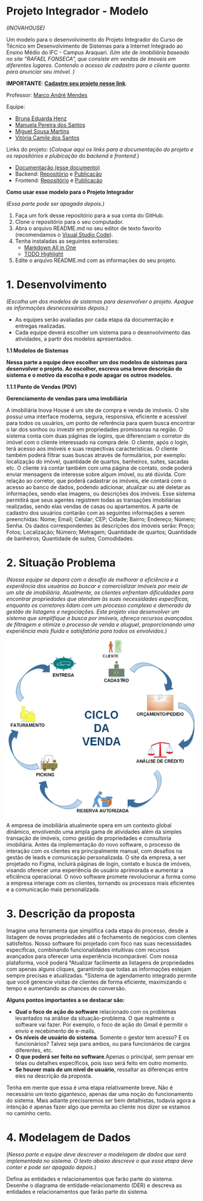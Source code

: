 # Projeto Integrador - Modelo
*(INOVAHOUSE)*

Um modelo para o desenvolvimento do Projeto Integrador do Curso de Técnico em Desenvolvimento de Sistemas para a Internet Integrado ao Ensino Médio do IFC - Campus Araquari.
*(Um site de imobiliária baseado no site "RAFAEL FONSECA", que consiste em vendas de imoveis em diferentes lugares. Contendo o acesso de cadastro para o cliente quanto para anunciar seu imóvel. )*

**IMPORTANTE**: [**Cadastre seu projeto nesse link**](https://github.com/Vi140906/HackatonIntegrado).

Professor: [Marco André Mendes](github.com/marcoandre)

Equipe:
- [Bruna Eduarda Henz](https://github.com/brunahenz)
- [Manuela Pereira dos Santos](https://github.com/asantosmanu)
- [Miguel Sousa Martins](https://github.com/miguelmartix)
- [Vitória Camile dos Santos](https://github.com/Vi140906)


Links do projeto:
(*Coloque aqui os links para a documentação do projeto e os repositórios e plubicação do backend e frontend.*)
-   [Documentação (esse documento)](https://github.com/Vi140906/TCC-2024)
-   Backend: [Repositório](github.com/marcoandre/pi-backend) e [Publicação](https://pi-backend.herokuapp.com/)
-   Frontend: [Repositório](https://github.com/Vi140906/HackatonIntegrado) e [Publicação](http://inovahouse.surge.sh/)

**Como usar esse modelo para o Projeto Integrador**

*(Essa parte pode ser apagada depois.)*

1. Faça um fork desse repositório para a sua conta do GitHub.
2. Clone o repositório para o seu computador.
3. Abra o arquivo README.md no seu editor de texto favorito (recomendamos o [Visual Studio Code](https://code.visualstudio.com/)).
4. Tenha instaladas as seguintes extensões:
   - [Markdown All in One](https://marketplace.visualstudio.com/items?itemName=yzhang.markdown-all-in-one)
   - [TODO Highlight](https://marketplace.visualstudio.com/items?itemName=wayou.vscode-todo-highlight)
5. Edite o arquivo README.md com as informações do seu projeto.

# 1. Desenvolvimento
*(Escolha um dos modelos de sistemas para desenvolver o projeto. Apague as informações desnecessárias depois.)*
-   As equipes serão avaliadas por cada etapa da documentação e entregas realizadas.
-   Cada equipe deverá escolher um sistema para o desenvolvimento das atividades, a partir dos modelos apresentados.

**1.1 Modelos de Sistemas**

**Nessa parte a equipe deve escolher um dos modelos de sistemas para desenvolver o projeto. Ao escolher, escreva uma breve descrição do sistema e o motivo da escolha e pode apagar os outros modelos.**

**1.1.1 Ponto de Vendas (PDV)**

**Gerenciamento de vendas para uma imobiliária**

A imobiliária Inova House é um site de compra e venda de imóveis. O site possui uma interface moderna,  segura, responsiva, eficiente e acessível para todos os usuários, um ponto de referência para quem busca encontrar o lar dos sonhos ou investir em propriedades promissoras na região. 
O sistema conta com duas páginas de logins, que diferenciam o corretor do imóvel com o cliente interessado na compra dele. O cliente, após o login, terá acesso aos imóveis e suas respectivas características. O cliente também poderá filtrar suas buscas através de formulários, por exemplo: localização do imóvel, quantidade de quartos, banheiros, suítes, sacadas etc. O cliente irá contar também com uma página de contato, onde poderá enviar mensagens de interesse sobre algum imóvel, ou até dúvida.
Com relação ao corretor, que poderá cadastrar os imóveis, ele contará com o acesso ao banco de dados, podendo adicionar, atualizar ou até deletar as informações, sendo elas imagens, ou descrições dos imóveis. Esse sistema permitirá que seus agentes registrem todas as transações imobiliárias realizadas, sendo elas vendas de casas ou apartamentos.
A parte de cadastro dos usuários contarão com as seguintes informações a serem preenchidas:
Nome;
Email;
Celular;
CEP;
Cidade;
Bairro;
Endereço;
Número;
Senha.
Os dados correspondentes às descrições dos imóveis serão:
Preço;
Fotos;
Localização;
Número;
Metragem;
Quantidade de quartos;
Quantidade de banheiros;
Quantidade de suítes;
Comodidades.




# 2. Situação Problema

*(Nossa equipe se depara com o desafio de melhorar a eficiência e a experiência dos usuários ao buscar e comercializar imóveis por meio de um site de imobiliária. Atualmente, os clientes enfrentam dificuldades para encontrar propriedades que atendam às suas necessidades específicas, enquanto os corretores lidam com um processo complexo e demorado de gestão de listagens e negociações. Este projeto visa desenvolver um sistema que simplifique a busca por imóveis, ofereça recursos avançados de filtragem e otimize o processo de venda e aluguel, proporcionando uma experiência mais fluida e satisfatória para todos os envolvidos.)*

![Ciclo da Venda](docs/ciclo_da_venda.webp "Ciclo da Venda")

A empresa de imobiliária atualmente opera em um contexto global dinâmico, envolvendo uma ampla gama de atividades além da simples transação de imóveis, como gestão de propriedades e consultoria imobiliária. Antes da implementação do novo software, o processo de interação com os clientes era principalmente manual, com desafios na gestão de leads e comunicação personalizada. O site da empresa, a ser projetado no Figma, incluirá páginas de login, contato e busca de imóveis, visando oferecer uma experiência de usuário aprimorada e aumentar a eficiência operacional. O novo software promete revolucionar a forma como a empresa interage com os clientes, tornando os processos mais eficientes e a comunicação mais personalizada.




# 3. Descrição da proposta

Imagine uma ferramenta que simplifica cada etapa do processo, desde a listagem de novas propriedades até o fechamento de negócios com clientes satisfeitos. Nosso software foi projetado com foco nas suas necessidades específicas, combinando funcionalidades intuitivas com recursos avançados para oferecer uma experiência incomparável. Com nossa plataforma, você poderá
°Atualizar facilmente as listagens de propriedades com apenas alguns cliques, garantindo que todas as informações estejam sempre precisas e atualizadas.
°Sistema de agendamento integrado permite que você gerencie visitas de clientes de forma eficiente, maximizando o tempo e aumentando as chances de conversão.


**Alguns pontos importantes a se destacar são:**

-   **Qual o foco de ação do software** relacionado com os problemas levantados na análise da situação-problema. O que realmente o software vai fazer. Por exemplo, o foco de ação do Gmail é permitir o envio e recebimento de e-mails.
-   **Os níveis de usuário do sistema**. Somente o gestor tem acesso? E os funcionários? Talvez seja para ambos, ou para funcionários de cargos
    diferentes, etc.
-   **O que poderá ser feito no software**.Apenas o principal, sem pensar em telas ou detalhes específicos, pois isso será feito em outro momento.
-   **Se houver mais de um nível de usuário**, ressaltar as diferenças entre eles na descrição da proposta.

Tenha em mente que essa é uma etapa relativamente breve. Não é necessário um texto gigantesco, apenas dar uma noção do funcionamento do sistema. Mais adiante
precisaremos ser bem detalhistas, todavia agora a intenção é apenas fazer algo que permita ao cliente nos dizer se estamos no caminho certo.

# 4. Modelagem de Dados

(*Nessa parte a equipe deve descrever a modelagem de dados que será implementada no sistema. O texto abaixo descreve o que essa etapa deve conter e pode ser apagado depois.*)

Defina as entidades e relacionamentos que farão parte do sistema. Desenhe o diagrama de entidade-relacionamento (DER) e descreva as entidades e relacionamentos que farão parte do sistema.


<!--
# 4. Regras de negócio
(*Nessa parte a equipe deve descrever as regras de negócio que serão implementadas no sistema. O texto abaixo descreve o que essa etapa deve conter e pode ser apagado depois.*)

As **Regras de negócio** são orientações e restrições que ajudam a regular as operações de uma empresa. **Regras** foram criadas para **colaborar com o funcionamento**, seja da sociedade, de uma escola, de um jogo, etc. Não seria diferente nas organizações. Vamos abordar melhor sobre esse assunto. Entender o que são as regras de negócio, sua importância, como são aplicadas e
automatizadas na gestão por processo.

**4.1 O que são regras de negócio?**

Um negócio funciona por processos que, por sua vez, são formados por atividades relacionadas entre si.

As funções das áreas de compras, estoque, logística, finanças, vendas e marketing, por exemplo, compõem um processo de fornecimento de um produto ao cliente.

Dentro desses processos, existem regras que devem ser seguidas durante a execução das atividades, que ajudam a definir **COMO** as operações devem ser realizadas e gerenciadas, **POR QUEM**, **QUANDO**, **ONDE** e **POR QUÊ**.

Podemos dizer que as regras de negócio são **limites impostos às operações**, de forma que elas sigam corretamente em direção às políticas e aos objetivos da instituição.

**4.2 Regras para a criação de regras de negócio**

De maneira geral, as regras de negócio devem:
- Ser **simples**, isto é,  ter apenas uma função.
- Ser **completas**, com início, meio e fim.
- Ser possíveis de **mensurar** e **rastrear**.
- Estar em consonância com a **legislação**.
- Estar **atualizadas** e sempre **revisadas**.
- Refletir a **política** e os **valores** da organização.
- Ser **inteligíveis** para os colaboradores e envolvidos no processo.

**4.3 Por que ter regras de negócio?**

- **Padronização de processos:** padronizam os processos e auxiliam a fluirem de forma mais eficiente e automatizada.
- **Controle de processos:** auxiliam no controle de processos, pois falhas são identificadas e corrigidas mais rapidamente.
- **Tomada de decisão:** auxiliam na tomada de decisão e no cumprimento de estratégias pré-estabelecidas.

**4.4 Exemplos de regras de negócio**

- Em um controle de qualidade de granja, pode-se dizer que a cada 100 ovos impróprios para consumo, o lote será descartado.
- Em um banco, clientes com faturamento mensal de mais de R$ 25 mil e CPF sem restrições, serão atendidos pelo gerente Premium pessoa física.
- Para conclusão de licitações, devem ser feitos três orçamentos e o vencedor será sempre o de menor preço final.
- Em um processo de seleção de RH, o candidato só pode ser aprovado se tiver mais de 5 anos de experiência na área, diploma de pós-graduação, espanhol fluente e pretensão salarial abaixo de R$ 8.000,00.
- Em um processo de vendas, o vendedor só pode vender um produto se o cliente tiver mais de 18 anos, renda familiar acima de R$ 5.000,00 e não tiver restrições no CPF.
- Em um processo de compras, o fornecedor só pode ser contratado se tiver nota fiscal, certificado de qualidade e preço abaixo de R$ 10,00 por unidade.
- Em um processo de logística, o pedido só pode ser enviado se o cliente tiver mais de 18 anos, endereço de entrega no mesmo estado e não tiver restrições no CPF.

**4.5 Como escrever regras de negócio?**

- Número identificador.
- Nome da regra.
- Data de criação e data da última alteração para comparações e
controle.
- Nome dos Autores das versões.
- Número da versão (1, 2 etc).
- Dependências: insira o identificador das regras atreladas, às quais a regra em questão depende.
- Uma descrição detalhada para compreensão da regra.

**4.6 Exemplos de regras de negócio com formatação**

- **RN01 – Criação Comanda:** Para iniciar um atendimento no balcão, é necessário primeiro abrir uma nova comanda.
- **RN02 – Inserir Produtos Comanda:** Para inserir um produto na comanda, é necessário que o produto esteja cadastrado no sistema e que a quantia comprada seja acima de zero.
- **RN03 – Cadastro de Leitores:** Os leitores precisam fazer o cadastro para realizar o empréstimo.
- **RN04 – Realizar Empréstimo:** Para realizar o empréstimo, apenas leitores com cadastro e nenhuma multa em aberto.
- **RN05 – Registro de Empréstimo:** O gerente deve possuir acesso aos registros de empréstimos.
- **RN06 – Pagamento de Multa:** O leitor que passar de 15 dias com o livro deverá pagar a multa de um real por dia de atraso.
- **RN07 – Impressão de Orçamento:** Com as informações do
orçamento registradas, a atendente deve imprimir o orçamento e
repassar ao cliente para aprovação, e caso o cliente aprovar, a atendente deve solicitar a sua assinatura para aprovar a execução do serviço.
- **RN08 – Abertura de OS:** Com o atendimento aprovado pelo cliente, a atendente deverá inserir os dados do cliente e do orçamento em um novo documento, para registros internos, realizando a abertura da OS.
- **RN09 – Relatório de Fluxo de Caixa:** O relatório de fluxo de caixa será permitido somente para o administrador.

# 5. Requisitos funcionais
(*Nessa parte a equipe deve descrever os requisitos funcionais que serão implementados no sistema. O texto abaixo descreve o que essa etapa deve conter e pode ser apagado depois.*)

**5.1 O que são requisitos funcionais?**

Um requisito funcional é uma declaração de como um sistema deve se comportar. Define o que o sistema deve fazer para atender às necessidades ou expectativas do usuário. Os requisitos funcionais podem ser pensados ​como recursos que o usuário detecta.

Os requisitos funcionais são compostos de duas partes:
**função** e **comportamento**.

- A **função** é o que o sistema **faz**. Por exemplo: *“calcular imposto sobre vendas”*.
- O **comportamento** é **como** o sistema faz. Por exemplo: *“O sistema deve calcular o imposto sobre vendas multiplicando o preço de compra pela alíquota do imposto.”*.

**5.2 Tipos de requisitos funcionais**

Os requisitos funcionais podem ser classificados em:

- Regulamentos de Negócios
- Requisitos de Certificação
- Requisitos de relatório
- Funções Administrativas
- Níveis de autorização
- Rastreamento de auditoria
- Interfaces Externas
- Gestão de dados
- Requisitos Legais e Regulamentares

**5.3 Diretrizes para a elaboração de requisitos funcionais**

Cada requisito funcional precisa ser:

- **Específico** sobre o que o sistema deve fazer.
- **Mensurável** para que você possa dizer se o sistema está fazendo isso
- **Alcançável** dentro do prazo que você definiu
- **Relevante** para seus objetivos de negócios
- **Limitado** no tempo para que você possa
acompanhar o progresso

**5.4 Estrutura do requisito funcional**

Um requisito funcional deve ser estruturado da seguinte forma:

- **Nome do requisito funcional:** descrição do
requisito.
  - **Dados necessários:** dado 1, dado 2, dado 3.
  - **Usuários:** todos os níveis de usuário.

**5.4.1 Nome do requisito funcional**

**R.F. 99 - Nome do requisito funcional:** é o nome da função que o software terá. Sugerimos, por padronização, que tenha o prefixo R.F. (requisito funcional)
seguida da numeração, para melhor identificação do requisito, acrescido do formato *“Substantivo + onde será feita a ação”*.
Por exemplo:
- R.F. 01 - Registro de Funcionários
- R.F. 15 - Gerenciamento de consultas
- R.F. 04 - Débito em conta corrente

Deixe para definir as numerações ao final, tendo em vista que mudanças podem acontecer e não é prático sempre ficar reajustando os números.

**5.4.2 Descrição do requisito funcional**

**Descrição do requisito:** local para descrever a função deste requisito.

Sempre se preocupe em esclarecer dois pontos: o que o requisito faz e o motivo de sua existência. Isso é especialmente importante se a ação executada nesse requisito não for algo que já acontece naturalmente na empresa.
Um exemplo é um Registro de funcionários, que talvez não exista hoje mas para o software é necessário para viabilizar uma autenticação de
usuários. Outro exemplo é algo que faz sentido apenas para um  software, como a própria autenticação.

**5.4.3 Dados necessários**

**Dados necessários:** aqui devem ser colocados os nomes dos dados que serão usados para que esse requisito atenda o que precisa fazer.

Nas **entradas** e **processos**, em geral, são os dados que serão salvos (seja algo digitado pelo usuário ou captado do sistema, como a hora atual).

Já nas **saídas**, são os dados que serão exibidos em tela (sejam eles vindos diretamente do banco, ou criados por um cálculo ou busca na sessão do usuário).

**5.4.4 Usuários**

**Usuários:** aqui devem ser colocados os nomes dos usuários que terão acesso a esse requisito, conforme enumerados na descrição do sistema.

**5.4.5 Exemplo de requisito funcional**

- **R.F. 01 - Autenticação de usuário:** tem como propósito autenticar o acesso ao sistema, verificando se o usuário pode acessá-lo e, caso possa, o direcionando
para a página principal de seu perfil de acesso.
  - **Dados necessários:** login, senha, nível de permissão.
  - **Usuários:** todos os níveis de usuário.

**5.4.6 Organização dos requisitos funcionais**

As funcionalidades devem ser organizadas em: entradas, processos e saídas.

**Entradas:** São as funcionalidades que alimentarão o software com as informações essenciais para seu uso.

**Exemplos de entradas:**
- “**Registro de usuário**” (para permitir depois seu acesso ao software).
- “**Registro de paciente**” (que seria útil caso nosso software fosse ppara uma clínica, evitando registrar várias vezes os mesmos dados da pessoa a cada consulta e viabilizando um histórico de seus
atendimentos).

**Processos:** Em geral, englobam toda ação que executa cálculos, processamentos de tomada de decisão ou transforma dados em novos dados.

**Exemplos de processos:**
- “**Autenticação de usuário**”, que usará os dados de “**Registro de usuário**” em sua execução.
- “**Agendamento de consulta**”, que usará dados do “**Registro de paciente**” e talvez do “**Registro de funcionário**” em sua execução.

**Saídas:** São os relatórios, gráficos, impressões, etc., que utilizarem os dados do software para gerar informações pertinentes ao
negócio, mas sem intenção de alterá-los, apenas permitindo sua visualização e filtragem.

**Exemplos de saídas:**
- “Relatório de consultas por paciente”.
- Relatório de vendas”.
- “Log de usuários autenticados”.

Todos esses podem ser consideradas saídas, pois usam informações de entradas e processos de modo a mostrar informações relevantes ao
negócio. Lembre-se que, diferentemente das entradas e processos, aqui os dados necessários devem ser os que a tela exibirá.

**5.4.7 Exemplo de organização dos requisitos funcionais**

(_A seguir, um exemplo de organização de requisitos funcionais, com entradas, processos e saídas._)

**Entradas:**

- **R.F. 01 - Nome do requisito funcional:** descrição do requisito.
  - **Dados necessários:** dado 1, dado 2, dado 3.
  - **Usuários:** todos os níveis de usuário.

- **R.F. 02 - Nome do requisito funcional:** descrição do requisito.
  - **Dados necessários:** dado 1, dado 2, dado 3.
  - **Usuários:** todos os níveis de usuário.

**Processamento:**

- **R.F. 03 - Nome do requisito funcional:** descrição do requisito.
  - **Dados necessários:** dado 1, dado 2, dado 3.
  - **Usuários:** todos os níveis de usuário.

- **R.F. 04 - Nome do requisito funcional:** descrição do requisito.
  - **Dados necessários:** dado 1, dado 2, dado 3.
  - **Usuários:** todos os níveis de usuário.

**Saídas:**

- **R.F. 05 - Nome do requisito funcional:** descrição do requisito.
  - **Dados necessários:** dado 1, dado 2, dado 3.
  - **Usuários:** todos os níveis de usuário.

- **R.F. 06 - Nome do requisito funcional:** descrição do requisito.
  - **Dados necessários:** dado 1, dado 2, dado 3.
  - **Usuários:** todos os níveis de usuário.

# 6. Requisitos não funcionais

Requisitos não funcionais (**RNFs**) são as restrições impostas a um sistema que definem seus atributos de qualidade.

Eles geralmente são indicados por adjetivos como **segurança**, **desempenho** e **escalabilidade**.

**6.1 Categorias de requisitos não funcionais**

Os requisitos não funcionais são importantes porque ajudam a garantir que o sistema atenda às necessidades do usuário.

Os Requisitos Não Funcionais explicam as limitações e restrições do sistema a ser projetado. **Esses requisitos não têm nenhum
impacto na funcionalidade do aplicativo.** Além disso, existe uma prática comum de subclassificar os requisitos não funcionais em várias categorias:

- Interface de Usuário
- Confiabilidade
- Segurança
- Atuação
- Manutenção

Os requisitos não funcionais podem ser divididos em duas categorias:

1. **Atributos de qualidade:** Estas são as características do sistema que determinam sua qualidade geral. Exemplos de atributos de qualidade incluem segurança, desempenho e usabilidade.
2. **Restrições:** Estas são as limitações impostas ao sistema.
Exemplos de restrições incluem tempo, recursos e ambiente.

**6.2 Vantagens dos requisitos não funcionais**

Os requisitos não funcionais ajudam a garantir que o sistema seja:

1. Adaptado às necessidades do usuário.
2. Adequado à finalidade.
3. Escalável, seguro e confiável.
4. Fácil de usar e manter.

**6.3 Exemplos de requisitos não funcionais**

Aqui estão alguns exemplos de requisitos não funcionais:
1. **Segurança**: O sistema deve ser protegido contra acesso não
autorizado.
2. **Atuação**: O sistema deve ser capaz de lidar com o número necessário
de usuários sem qualquer degradação no desempenho.
3. **Escalabilidade**: O sistema deve ser capaz de aumentar ou diminuir
conforme necessário.
4. **Disponibilidade**: O sistema deve estar disponível quando necessário.
5. **Manutenção**: O sistema deve ser fácil de manter e atualizar.
6. **Portabilidade**: O sistema deve ser capaz de rodar em diferentes
plataformas com alterações mínimas.
7. **Confiabilidade**: O sistema deve ser confiável e atender aos requisitos
do usuário.
8. **Usabilidade**: O sistema deve ser fácil de usar e entender.
9. **Compatibilidade**: O sistema deve ser compatível com outros sistemas.
10. **Conformidade**: O sistema deve cumprir todas as leis e regulamentos
aplicáveis.

**6.4 Exemplo de organização dos requisitos não funcionais**

(_A seguir, um exemplo de organização de requisitos não funcionais._)

**Requisitos não funcionais:**

- **R.N.F. 01 - Nome do requisito não funcional:** descrição do requisito.
- **R.N.F. 02 - Nome do requisito não funcional:** descrição do requisito.

**Exemplos de requisitos não funcionais:**


**Sistema de Padaria**:
- **R.N.F. 01 - Navegador homologado:** O sistema deverá ser homologado para os navegadores Google Chrome e Mozilla Firefox.
- **R.N.F. 02 - Processador:** É recomendado para o sistema  no mínimo um processador Intel i3, similar ou superior a geração 7100 ou AMD Ryzen 3 da geração similar ou superior ao 3100, para que o servidor funcione em sua melhor performance.
- **R.N.F. 03 - Memória RAM:** é recomendável que o sistema possua no mínimo 2GB de RAM para melhor performance.
- **R.N.F. 04 - Arquitetura:** Será utilizada a arquitetiura MVC para o desenvolvimento do sistema, com uso de uma API REST para comunicação com o banco de dados.
- **R.N.F. 05 - Banco de dados:** O sistema será implementado com o banco de dados MySQL.
- **R.N.F. 06 - Conexão com banco de dados:** Para conexão com o banco de dados, o sistema utilizará a ferramenta de MySQL Connector.
- **R.N.F. 07 - Implementação:** O sistema deverá ser desenvolvido com linguagem Python, Javascript, HTML5, CSS3 e SQL.
- **R.N.F. 08 - Segurança:** Ficará a critério do responsável do estabelecimento a segurança dos acessos ao sistema, tendo consciência das pessoas que possua permissão para acesso.
- **R.N.F. 09 - Ambiente de Desenvolvimento Integrado (IDE):** Para criação do sistema, será utilizado o editor de texto Visual Studio Code.
- **R.N.F. 10 - Disponibilidade:** O sistema irá atender 99% do tempo de uso, somente ocorreria problemas de cadastro, remoção, inserção ou alteração em casos de falta de rede ou energia.
- **R.N.F. 11 - Legais:** O sistema deve atender às exigências da LGPD (Leis Gerais da Proteção de Dados).

**Sistema de Ordem de Serviço:**
- **R.N.F. 01 - Navegadores homologados:** o sistema deverá ser homologado para os navegadores Google Chrome e Mozilla Firefox.
- **R.N.F. 02 - Tecnologia Front-end:** Para a exibição em front-end, o software utilizará o CSS3 e o HTML5, além do framework Vue.js.
- **R.N.F. 03- Tecnologia Back-end:** O software será desenvolvido pela linguagem de programação Python, com o framework Django e a API REST com Django REST Framework.
- **R.N.F. 04 - Interoperabilidade:** O banco de dados será o MySQL, com a linguagem SQL de banco, sendo todo produzido através do MySQL Workbench .
- **R.N.F. 05 - Forma de uso do software:** O sistema por fazer parte de um ambiente interno, provavelmente será utilizado de acordo com as horas de trabalho da empresa, mas estará ativo 24 horas por dia em 7 dias por semana.
- **R.N.F. 06 - Desempenho:** Para a utilização correta e com uma qualidade e eficiência melhor, é recomendado que se use o SO mais atualizado, com recursos de hardware equivalentes a um processador intel i3 5°Gen ou semelhante, e 8GB de memória RAM, assim como os navegadores homologados.
- **R.N.F. 07- Autenticação:** Para realizar o acesso ao sistema é necessário ter um usuário de autenticação criado pelo administrador, além da possibilidade de solicitar um envio de redefinição de senha.
- **R.N.F. 08 - Web Server:** O servidor web utilizado será o Apache Tomcat, nas versões mais atualizadas.
- **R.N.F. 09 - Níveis de segurança:** O software terá diferentes tipos de acesso para cada tipo de login, tendo as permissões ideais a função de cada um.

**6.6 Conclusão**

Requisitos não funcionais são essenciais para qualquer sistema. Eles ajudam a garantir que o sistema atenda às necessidades do usuário e seja capaz de funcionar como pretendido.

É importante considerar cuidadosamente todos os requisitos não funcionais antes de projetar e desenvolver um sistema.
Eles ajudam a garantir que o sistema atenda às necessidades do usuário e seja capaz de funcionar como pretendido.

# 7. Diagrama de Caso de Uso

**7.1 Introdução**

O diagrama de caso de uso é uma ferramenta de modelagem que descreve o comportamento de um sistema a partir da perspectiva do usuário. Ele é usado para capturar os requisitos funcionais de um sistema.

- Especificam a visão externa do sistema.
- Descrevem como o sistema é percebido por seus usuários.
- Descrevem as interações entre os usuários e o sistema.

![Diagrama de Caso de Uso](img/dcu1.png "Diagrama de Caso de Uso")

**Os casos de uso:**
- Descrevem como os **usuários interagem com o sistema** (as funcionalidades do sistema)
- Facilitam a **organização dos requisitos** de um sistema.
- Dão uma **visão externa** do sistema
- O conjunto de casos de uso deve ser capaz de comunicar a **funcionalidade** e o **comportamento** do sistema para o cliente.
- Descrevem **o que** o sistema faz, mas **não** especificam **como** isso deve ser feito.

**7.2 Elementos do diagrama de caso de uso**

7.2.1 **Atores**

- Representam os papéis desempenhados por **elementos externos** ao sistema
  - Ex: humano (usuário), dispositivo de hardware ou outro sistema (cliente)
- Elementos que **interagem** com o sistema

Notação:

![Atores Notação](img/dcu_atores_notacao.png "Atores Notação")

**Exemplo: Loja de CDs**

**Identificando os atores**
- Uma loja de CDs possui discos para venda. Um cliente pode comprar uma quantidade ilimitada de discos para isto ele deve se dirigir à loja.
- A loja possui um **atendente** cuja função é atender os clientes durante a venda dos discos. A loja também possui um **gerente** cuja função é administrar o estoque para que não faltem discos. Além disso é ele quem dá folga ao atendente, ou seja, ele também atende os clientes durante a venda dos discos.

![Identificando os atores](img/dcu_identificando_atores.png "Identificando os atores")

**E o cliente?**
- Não é ator pois ele **não interage** com o sistema!

**7.2.2 Casos de uso**

- Representam **funcionalidades** do sistema (requisitos funcionais).
- São iniciados por **atores** ou por outros casos de uso.

> **Dica**: nomeie os casos de uso com **verbos** no **infinitivo**.

Notação:

![Casos de uso Notação](img/dcu_casos_de_uso_notacao.png "Casos de uso Notação")

**Exemplo: Loja de CDs**

**Identificando os casos de uso**

- Uma loja de CDs possui discos para venda. Um cliente pode comprar uma quantidade ilimitada de discos para isto ele deve se dirigir à loja. A loja possui um atendente cuja função é atender os clientes durante a **venda dos discos**.
- A loja também possui um gerente cuja função é **administrar o estoque** para que não faltem discos. Além disso é ele quem dá folga ao atendente, ou seja, ele também atende os clientes durante a **venda dos discos**.

![Identificando os casos de uso](img/dcu_identificando_casos_de_uso.png "Identificando os casos de uso")

**7.2.3 Relacionamentos**

**7.2.3.1 Relacionamento de associação**

- Indica que um ator **participa** de um caso de uso, ou seja, o ator **interage** (comunica-se) com o caso de uso.
- É representado por uma **linha sólida**.
- Um ator pode se relacionar com **um ou mais casos de uso**.

> Dicas:
> - Não use setas nas linhas de associação.
> - Associações não representam fluxo de informação.

![Relacionamento de associação](img/dcu_relacionamento_de_associacao.png "Relacionamento de associação")

**Exemplo: Loja de CDs**

**Identificando os relacionamentos de associação**

- Uma loja de CDs possui discos para venda. Um cliente pode comprar uma quantidade ilimitada de discos para isto ele deve se dirigir à loja. A loja possui um _atendente_ cuja função é atender os clientes durante a **venda dos discos**.
- A loja também possui um _gerente_ cuja função é **administrar o estoque** para que não faltem discos. Além disso é ele quem dá folga ao _atendente_, ou seja, ele também atende os clientes durante a **venda dos discos**.

![Identificando os relacionamentos de associação](img/dcu_identificando_relacionamentos_de_associacao.png "Identificando os relacionamentos de associação")

**7.2.3.2 Relacionamento de generalização/especialização**

**Generalização de atores**

- Quando dois ou mais atores podem se **comunicar com o mesmo conjunto de casos de uso**.
- Indica que um ator **herda** as características de outro ator.
– Um filho (herdeiro) pode se comunicar com todos os casos de uso que seu pai se comunica.

> **Dica:** coloque os herdeiros **embaixo**.

**Notação:**

![Relacionamento de generalização/especialização de atores - notação](img/dcu_relacionamento_de_generalizacao_especializacao_notacao_de_atores.png "Relacionamento de generalização/especialização de atores - notação")

**Exemplo: Loja de CDs**

**Identificando os relacionamentos de generalização/especialização de atores**

![Identificando os relacionamentos de generalização/especialização de atores](img/dcu_identificando_relacionamentos_de_generalizacao_especializacao_de_atores.png "Identificando os relacionamentos de generalização/especialização de atores")

**Generalização de casos de uso**

– O caso de uso filho herda o comportamento e o significado do caso de uso pai.
– O caso de uso filho pode incluir ou sobrescrever o comportamento do caso de uso pai.
– O caso de uso filho pode substituir o caso de uso pai em qualquer lugar que ele apareça.

> **Dica:** deve ser aplicada quando uma condição resulta na definição de
diversos fluxos alternativos.

Notação:

![Relacionamento de generalização/especialização de casos de uso - notação](img/dcu_relacionamento_de_generalizacao_especializacao_notacao_de_casos_de_uso.png "Relacionamento de generalização/especialização de casos de uso - notação")

**Exemplo: Loja de CDs**

**Identificando os relacionamentos de generalização/especialização de casos de uso**

**Novos requisitos:**

- As vendas podem ser **à vista** ou **a prazo**. Em ambos os casos o estoque é
atualizado e uma nota fiscal, entregue ao consumidor.
- No caso de uma **venda à vista**, clientes cadastrados na loja e que compram mais de 5 CDs de uma só vez ganham um desconto de 1% para cada ano de cadastro.
- No caso de uma **venda a prazo**, ela pode ser parcelada em 2 pagamentos com um
acréscimo de 20%. As vendas a prazo podem ser pagas no **cartão** ou no **boleto**.
  - Para pagamento com **boleto**, são gerados boletos bancários que são entregues ao cliente e armazenados no sistema para lançamento posterior no caixa.
  - Para pagamento com **cartão**, os clientes com mais de 10 anos de cadastro na loja ganham o mesmo desconto das compras à vista.

![Identificando os relacionamentos de generalização/especialização de casos de uso](img/dcu_identificando_relacionamentos_de_generalizacao_especializacao_de_casos_de_uso.png "Identificando os relacionamentos de generalização/especialização de casos de uso")

**Identificando mais relacionamentos de generalização/especialização de casos de uso**

![Identificando mais relacionamentos de generalização/especialização de casos de uso](img/dcu_identificando_mais_relacionamentos_de_generalizacao_especializacao_de_casos_de_uso.png "Identificando mais relacionamentos de generalização/especialização de casos de uso")

**7.2.3.3 Relacionamento de dependência**

**Extensão**

- Representa uma variação/extensão do comportamento do caso de uso base.
- O caso de uso estendido só é executado sob certas circunstâncias.
- Separa partes obrigatórias de partes opcionais.
  - Partes obrigatórias: caso de uso base.
  - Partes opcionais: caso de uso estendido.
- Fatorar comportamentos variantes do sistema (podendo reusar este comportamento
em outros casos de uso).

**Notação:**

![Relacionamento de dependência (extensão) - notação](img/dcu_relacionamento_de_dependencia_extensao_notacao.png "Relacionamento de dependência (extensão) - notação")

**Exemplo: Loja de CDs**

**Identificando os relacionamentos de dependência (extensão)**

**Novos requisitos:**
- No caso de uma venda à vista, clientes cadastrados na loja e que compram mais
de 5 CDs de uma só vez ganham um **desconto** de 1% para cada ano de cadastro.
- No caso de uma venda a prazo...
  - ...Para pagamento com cartão, os clientes com mais de 10 anos de cadastro na loja ganham o mesmo **desconto** das compras à vista.

![Identificando os relacionamentos de dependência (extensão)](img/dcu_identificando_relacionamentos_de_dependencia_extensao.png "Identificando os relacionamentos de dependência (extensão)")

**Inclusão**

- Evita repetição ao fatorar uma atividade
comum a dois ou mais casos de uso.
- Um caso de uso pode incluir vários casos de uso.

**Notação:**

![Relacionamento de dependência (inclusão) - notação](img/dcu_relacionamento_de_dependencia_inclusao_notacao.png "Relacionamento de dependência (inclusão) - notação")

**Exemplo: Loja de CDs**

**Novos requisitos:**
Para efetuar vendas ou administrar estoque, atendentes e gerentes terão que **validar** suas respectivas senhas de
acesso ao sistema.

![Identificando os relacionamentos de dependência (inclusão)](img/dcu_identificando_relacionamentos_de_dependencia_inclusao.png "Identificando os relacionamentos de dependência (inclusão)")

**7.2.4 Fronteira do sistema**

- Elemento opcional (mas essencial para um bom
entendimento).
- Serve para definir a área de atuação do sistema, ou seja, seus limites.

**Identificando a fronteira do sistema**

![Identificando a fronteira do sistema](img/dcu_identificando_a_fronteira_do_sistema.png "Identificando a fronteira do sistema")

---


 -->
